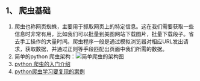## 1、 爬虫基础
   1. 爬虫也称网页蜘蛛，主要用于抓取网页上的特定信息。这在我们需要获取一些信息时非常有用，比如我们可以批量到美图网站下载图片，批量下载段子。省去手工操作的大量时间。爬虫程序一般是通过模拟浏览器对相应URL发出请求，获取数据，并通过正则等手段匹配出页面中我们所需的数据。
   2. 简单的python 爬虫架构：![简单爬虫的架构图](./common/001.png)
   3. [python 爬虫的入门介绍](https://www.zhihu.com/question/20899988/answer/783269460)
   4. [python爬虫学习要复现的案例](https://zhuanlan.zhihu.com/p/73742321)
   ```python

```




